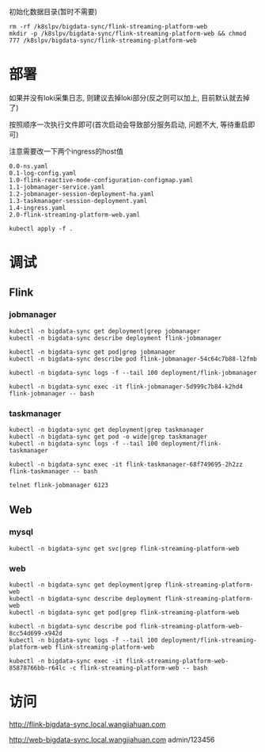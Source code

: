 初始化数据目录(暂时不需要)

```
rm -rf /k8slpv/bigdata-sync/flink-streaming-platform-web
mkdir -p /k8slpv/bigdata-sync/flink-streaming-platform-web && chmod 777 /k8slpv/bigdata-sync/flink-streaming-platform-web
```



# 部署

如果并没有loki采集日志, 则建议去掉loki部分(反之则可以加上, 目前默认就去掉了)

按照顺序一次执行文件即可(首次启动会导致部分服务启动, 问题不大, 等待重启即可)

注意需要改一下两个ingress的host值

```
0.0-ns.yaml
0.1-log-config.yaml
1.0-flink-reactive-mode-configuration-configmap.yaml
1.1-jobmanager-service.yaml
1.2-jobmanager-session-deployment-ha.yaml
1.3-taskmanager-session-deployment.yaml
1.4-ingress.yaml
2.0-flink-streaming-platform-web.yaml
```



```
kubectl apply -f .
```



# 调试

## Flink

### jobmanager

```
kubectl -n bigdata-sync get deployment|grep jobmanager
kubectl -n bigdata-sync describe deployment flink-jobmanager

kubectl -n bigdata-sync get pod|grep jobmanager
kubectl -n bigdata-sync describe pod flink-jobmanager-54c64c7b88-l2fmb

kubectl -n bigdata-sync logs -f --tail 100 deployment/flink-jobmanager

kubectl -n bigdata-sync exec -it flink-jobmanager-5d999c7b84-k2hd4 flink-jobmanager -- bash
```

### taskmanager

```
kubectl -n bigdata-sync get deployment|grep taskmanager
kubectl -n bigdata-sync get pod -o wide|grep taskmanager
kubectl -n bigdata-sync logs -f --tail 100 deployment/flink-taskmanager

kubectl -n bigdata-sync exec -it flink-taskmanager-68f749695-2h2zz flink-taskmanager -- bash

telnet flink-jobmanager 6123
```

## Web

### mysql

```
kubectl -n bigdata-sync get svc|grep flink-streaming-platform-web
```

### web

```
kubectl -n bigdata-sync get deployment|grep flink-streaming-platform-web
kubectl -n bigdata-sync describe deployment flink-streaming-platform-web
kubectl -n bigdata-sync get pod|grep flink-streaming-platform-web

kubectl -n bigdata-sync describe pod flink-streaming-platform-web-8cc54d699-x942d
kubectl -n bigdata-sync logs -f --tail 100 deployment/flink-streaming-platform-web flink-streaming-platform-web

kubectl -n bigdata-sync exec -it flink-streaming-platform-web-85878766bb-r64lc -c flink-streaming-platform-web -- bash
```

# 访问

http://flink-bigdata-sync.local.wangjiahuan.com

http://web-bigdata-sync.local.wangjiahuan.com	admin/123456

